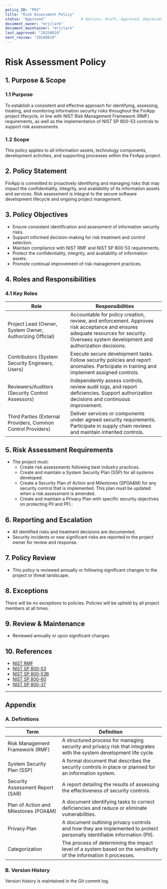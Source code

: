 ```yaml
---
policy_ID: "P03"
title: "Risk Assessment Policy"
status: "Approved"                # Options: Draft, Approved, Deprecated
document_owner: "mrjclark"
document_maintainer: "mrjclark"
last_approved: "20250810"
next_review: "20260810"
---
```

# Risk Assessment Policy

## 1. Purpose & Scope

### 1.1 Purpose
To establish a consistent and effective approach for identifying, assessing, treating, and monitoring information security risks throughout the FinApp project lifecycle, in line with NIST Risk Management Framework (RMF) requirements, as well as the implementation of NIST SP 800-53 controls to support risk assessments.

### 1.2 Scope
This policy applies to all information assets, technology components, development activities, and supporting processes within the FinApp project.

## 2. Policy Statement
FinApp is committed to proactively identifying and managing risks that may impact the confidentiality, integrity, and availability of its information assets and services. Risk assessment is integral to the secure software development lifecycle and ongoing project management.

## 3. Policy Objectives
- Ensure consistent identification and assessment of information security risks.
- Support informed decision-making for risk treatment and control selection.
- Maintain compliance with NIST RMF and NIST SP 800-53 requirements.
- Protect the confidentiality, integrity, and availability of information assets.
- Promote continual improvement of risk management practices.

## 4. Roles and Responsibilities

### 4.1 Key Roles
| Role | Responsibilities |
| --- | --- |
| Project Lead (Owner, System Owner, Authorizing Official) | Accountable for policy creation, review, and enforcement. Approves risk acceptance and ensures adequate resources for security. Oversees system development and authorization decisions. |
| Contributors (System Security Engineers, Users) | Execute secure development tasks. Follow security policies and report anomalies. Participate in training and implement assigned controls. |
| Reviewers/Auditors (Security Control Assessors) | Independently assess controls, review audit logs, and report deficiencies. Support authorization decisions and continuous improvement. |
| Third Parties (External Providers, Common Control Providers) | Deliver services or components under agreed security requirements. Participate in supply chain reviews and maintain inherited controls. |

## 5. Risk Assessment Requirements
- The project must: 
    - Create risk assessments following best industry practices.
    - Create and maintain a System Security Plan (SSP) for all systems developed.
    - Create a Security Plan of Action and Milestones (SPOA&M) for any security control that is implemented. This plan must be updated when a risk assessment is amended.
    - Create and maintain a Privacy Plan with specific security objectives on protecting PII and PFI.:

## 6. Reporting and Escalation
- All identified risks and treatment decisions are documented.
- Security incidents or new significant risks are reported to the project owner for review and response.

## 7. Policy Review
- This policy is reviewed annually or following significant changes to the project or threat landscape.

## 8. Exceptions
There will be no exceptions to policies. Policies will be upheld by all project members at all times.

## 9. Review & Maintenance
* Reviewed annually or upon significant changes.

## 10. References
- [NIST RMF](https://csrc.nist.gov/Projects/Risk-Management)
- [NIST SP 800-53](https://csrc.nist.gov/publications/detail/sp/800-53/rev-5/final)
- [NIST SP 800-53B](https://csrc.nist.gov/publications/detail/sp/800-53b/final)
- [NIST SP 800-60](https://csrc.nist.gov/publications/detail/sp/800-60/rev-1/final)
- [NIST SP 800-37](https://csrc.nist.gov/publications/detail/sp/800-37/rev-2/final)

---

## Appendix

### A. Definitions
| Term | Definition |
|---|---|
| Risk Management Framework (RMF) | A structured process for managing security and privacy risk that integrates with the system development life cycle. |
| System Security Plan (SSP) | A formal document that describes the security controls in place or planned for an information system. |
| Security Assessment Report (SAR) | A report detailing the results of assessing the effectiveness of security controls. |
| Plan of Action and Milestones (POA&M) | A document identifying tasks to correct deficiencies and reduce or eliminate vulnerabilities. |
| Privacy Plan | A document outlining privacy controls and how they are implemented to protect personally identifiable information (PII). |
| Categorization | The process of determining the impact level of a system based on the sensitivity of the information it processes. |

### B. Version History
Version history is maintained in the Git commit log.
